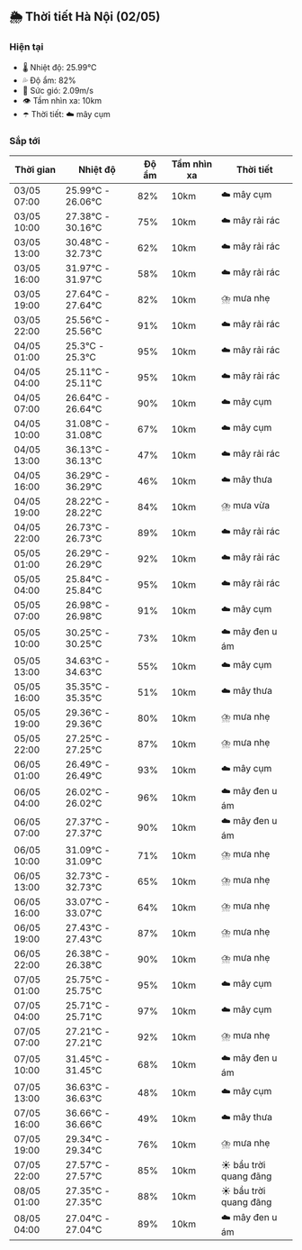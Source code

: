 ## 🌦️ Thời tiết Hà Nội (02/05)

### Hiện tại

- 🌡️ Nhiệt độ: 25.99℃
- 💦 Độ ẩm: 82%
- 💨 Sức gió: 2.09m/s
- 👁️ Tầm nhìn xa: 10km
- ☂️ Thời tiết: ☁️ mây cụm

### Sắp tới

| Thời gian | Nhiệt độ | Độ ẩm | Tầm nhìn xa | Thời tiết |
| --- | --- | --- | --- | --- |
| 03/05 07:00 | 25.99℃ - 26.06℃ | 82% | 10km | ☁️ mây cụm |
| 03/05 10:00 | 27.38℃ - 30.16℃ | 75% | 10km | ☁️ mây rải rác |
| 03/05 13:00 | 30.48℃ - 32.73℃ | 62% | 10km | ☁️ mây rải rác |
| 03/05 16:00 | 31.97℃ - 31.97℃ | 58% | 10km | ☁️ mây rải rác |
| 03/05 19:00 | 27.64℃ - 27.64℃ | 82% | 10km | ⛈️ mưa nhẹ |
| 03/05 22:00 | 25.56℃ - 25.56℃ | 91% | 10km | ☁️ mây rải rác |
| 04/05 01:00 | 25.3℃ - 25.3℃ | 95% | 10km | ☁️ mây rải rác |
| 04/05 04:00 | 25.11℃ - 25.11℃ | 95% | 10km | ☁️ mây rải rác |
| 04/05 07:00 | 26.64℃ - 26.64℃ | 90% | 10km | ☁️ mây cụm |
| 04/05 10:00 | 31.08℃ - 31.08℃ | 67% | 10km | ☁️ mây cụm |
| 04/05 13:00 | 36.13℃ - 36.13℃ | 47% | 10km | ☁️ mây rải rác |
| 04/05 16:00 | 36.29℃ - 36.29℃ | 46% | 10km | ☁️ mây thưa |
| 04/05 19:00 | 28.22℃ - 28.22℃ | 84% | 10km | ⛈️ mưa vừa |
| 04/05 22:00 | 26.73℃ - 26.73℃ | 89% | 10km | ☁️ mây rải rác |
| 05/05 01:00 | 26.29℃ - 26.29℃ | 92% | 10km | ☁️ mây rải rác |
| 05/05 04:00 | 25.84℃ - 25.84℃ | 95% | 10km | ☁️ mây rải rác |
| 05/05 07:00 | 26.98℃ - 26.98℃ | 91% | 10km | ☁️ mây cụm |
| 05/05 10:00 | 30.25℃ - 30.25℃ | 73% | 10km | ☁️ mây đen u ám |
| 05/05 13:00 | 34.63℃ - 34.63℃ | 55% | 10km | ☁️ mây cụm |
| 05/05 16:00 | 35.35℃ - 35.35℃ | 51% | 10km | ☁️ mây thưa |
| 05/05 19:00 | 29.36℃ - 29.36℃ | 80% | 10km | ⛈️ mưa nhẹ |
| 05/05 22:00 | 27.25℃ - 27.25℃ | 87% | 10km | ⛈️ mưa nhẹ |
| 06/05 01:00 | 26.49℃ - 26.49℃ | 93% | 10km | ☁️ mây cụm |
| 06/05 04:00 | 26.02℃ - 26.02℃ | 96% | 10km | ☁️ mây đen u ám |
| 06/05 07:00 | 27.37℃ - 27.37℃ | 90% | 10km | ☁️ mây đen u ám |
| 06/05 10:00 | 31.09℃ - 31.09℃ | 71% | 10km | ⛈️ mưa nhẹ |
| 06/05 13:00 | 32.73℃ - 32.73℃ | 65% | 10km | ⛈️ mưa nhẹ |
| 06/05 16:00 | 33.07℃ - 33.07℃ | 64% | 10km | ⛈️ mưa nhẹ |
| 06/05 19:00 | 27.43℃ - 27.43℃ | 87% | 10km | ⛈️ mưa nhẹ |
| 06/05 22:00 | 26.38℃ - 26.38℃ | 90% | 10km | ⛈️ mưa nhẹ |
| 07/05 01:00 | 25.75℃ - 25.75℃ | 95% | 10km | ☁️ mây cụm |
| 07/05 04:00 | 25.71℃ - 25.71℃ | 97% | 10km | ☁️ mây cụm |
| 07/05 07:00 | 27.21℃ - 27.21℃ | 92% | 10km | ⛈️ mưa nhẹ |
| 07/05 10:00 | 31.45℃ - 31.45℃ | 68% | 10km | ☁️ mây đen u ám |
| 07/05 13:00 | 36.63℃ - 36.63℃ | 48% | 10km | ☁️ mây cụm |
| 07/05 16:00 | 36.66℃ - 36.66℃ | 49% | 10km | ☁️ mây thưa |
| 07/05 19:00 | 29.34℃ - 29.34℃ | 76% | 10km | ⛈️ mưa nhẹ |
| 07/05 22:00 | 27.57℃ - 27.57℃ | 85% | 10km | ☀️ bầu trời quang đãng |
| 08/05 01:00 | 27.35℃ - 27.35℃ | 88% | 10km | ☀️ bầu trời quang đãng |
| 08/05 04:00 | 27.04℃ - 27.04℃ | 89% | 10km | ☁️ mây đen u ám |
